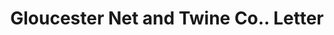 ---
doi: 10.7916/D8QJ8VH5
date_other: '1890'
date_other_textual: 1890-1899
form: correspondence
genre:
- Letters (correspondence)
name:
- Gloucester Net and Twine Co.
object_in_context_url: https://biggert.cul.columbia.edu/items/view/ave_biggert_01788
subject_hierarchical_geographic:
- Boston, Massachusetts, United States
subject_name:
- Gloucester Net and Twine Co.
title: Gloucester Net and Twine Co.. Letter
sort_title: Gloucester Net and Twine Co.. Letter
call_number: ave_biggert_01788
coordinates:
- 42.35805555555556,-71.06361111111111
pid: ave_biggert_01788
identifiers: ave_biggert_01788
thumbnail: https://derivativo-3.library.columbia.edu/iiif/2/ldpd:490816/full/!256,256/0/native.jpg
permalink: /biggert/ave_biggert_01788/
layout: iiif-image-page
---